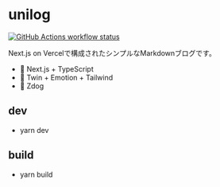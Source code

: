 # unilog
<a href="https://github.com/unipota/diary/actions"><img
    src="https://img.shields.io/github/workflow/status/unipota/diary/build/main?label=workflow&style=flat-square"
    alt="GitHub Actions workflow status"/></a>

Next.js on Vercelで構成されたシンプルなMarkdownブログです。

- :rocket: Next.js + TypeScript
- :art: Twin + Emotion + Tailwind
- :dog: Zdog


## dev
- yarn dev

## build
- yarn build
